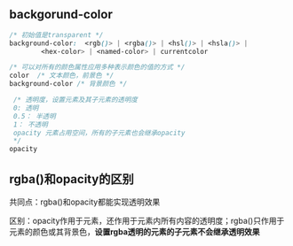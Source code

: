## backgorund-color
```css
/* 初始值是transparent */
background-color:  <rgb()> | <rgba()> | <hsl()> | <hsla()> | 
        <hex-color> | <named-color> | currentcolor
```



```css
/* 可以对所有的颜色属性应用多种表示颜色的值的方式 */
color  /* 文本颜色，前景色 */
background-color /* 背景颜色 */

 /* 透明度，设置元素及其子元素的透明度
 0: 透明
 0.5： 半透明
 1： 不透明
 opacity 元素占用空间，所有的子元素也会继承opacity
 */
opacity
```

## rgba()和opacity的区别
共同点：rgba()和opacity都能实现透明效果

区别：opacity作用于元素，还作用于元素内所有内容的透明度；rgba()只作用于元素的颜色或其背景色，**设置rgba透明的元素的子元素不会继承透明效果**